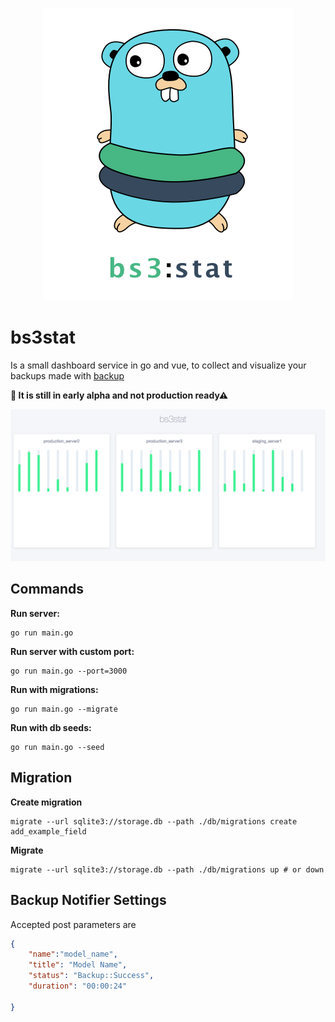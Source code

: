 <p align="center">
	<img src="/static/bs3.png" alt="bs3stat" title="bs3stat" />
</p>

# bs3stat

Is a small dashboard service in go and vue, to collect and visualize your backups made with [backup](https://github.com/backup/backup)

**🚧 It is still in early alpha and not production ready⚠**

<p align="center">
	<img src="/static/bs3dash.png" alt="bs3stat" title="bs3stat" />
</p>


## Commands
**Run server:**
```
go run main.go
```

**Run server with custom port:**
```
go run main.go --port=3000
```

**Run with migrations:**
```
go run main.go --migrate
```

**Run with db seeds:**
```
go run main.go --seed
```

## Migration
**Create migration**
```
migrate --url sqlite3://storage.db --path ./db/migrations create add_example_field
```

**Migrate**
```
migrate --url sqlite3://storage.db --path ./db/migrations up # or down
```

## Backup Notifier Settings

Accepted post parameters are

```json
{
	"name":"model_name",
	"title": "Model Name",
	"status": "Backup::Success",
	"duration": "00:00:24"

}
```
